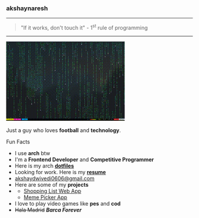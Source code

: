 ### akshaynaresh

---
<!--“Everything is theoretically impossible until it is done.” – Robert A. Heinlein -->
> "If it works, don't touch it" - 1<sup>st</sup> rule of programming
---

![cmatrix](cmatrix.gif)
 
Just a guy who loves **football** and **technology**.

Fun Facts 
* I use **arch** btw
* I'm a **Frontend Developer** and **Competitive Programmer**
* Here is my arch **[dotfiles](https://github.com/akshaynaresh/dotfiles)**
* Looking for work. Here is my **[resume](https://akshaydwivediresume.s3.ap-south-1.amazonaws.com/akshaynaresh.pdf)**
* <akshaydwivedi0606@gmail.com>
* Here are some of my **projects**
* * [Shopping List Web App](https://github.com/akshaynaresh/shoppingListApp.github.io)
  * [Meme Picker App](https://github.com/akshaynaresh/shoppingListApp.github.io)
* I love to play video games like **pes** and **cod**
* ~~Hala Madrid~~ *__Barca Forever__*
